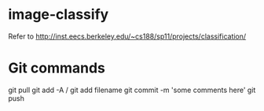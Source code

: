 # image-classify
Refer to http://inst.eecs.berkeley.edu/~cs188/sp11/projects/classification/

# Git commands
git pull
git add -A / git add filename
git commit -m 'some comments here'
git push
